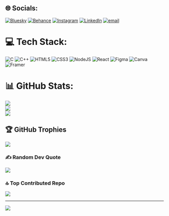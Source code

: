
## 🌐 Socials:
[![Bluesky](https://img.shields.io/badge/bluesky-0285FF?style=for-the-badge&logo=bluesky&logoColor=%23FFFFFF)](https://bsky.app/profile/Harshath) [![Behance](https://img.shields.io/badge/Behance-1769ff?logo=behance&logoColor=white)](https://behance.net/harshathsn) [![Instagram](https://img.shields.io/badge/Instagram-%23E4405F.svg?logo=Instagram&logoColor=white)](https://instagram.com/Hars_k24) [![LinkedIn](https://img.shields.io/badge/LinkedIn-%230077B5.svg?logo=linkedin&logoColor=white)](https://linkedin.com/in/harshath23) [![email](https://img.shields.io/badge/Email-D14836?logo=gmail&logoColor=white)](mailto:harsk24mass@gmail.com) 

# 💻 Tech Stack:
![C](https://img.shields.io/badge/c-%2300599C.svg?style=for-the-badge&logo=c&logoColor=white) ![C++](https://img.shields.io/badge/c++-%2300599C.svg?style=for-the-badge&logo=c%2B%2B&logoColor=white) ![HTML5](https://img.shields.io/badge/html5-%23E34F26.svg?style=for-the-badge&logo=html5&logoColor=white) ![CSS3](https://img.shields.io/badge/css3-%231572B6.svg?style=for-the-badge&logo=css3&logoColor=white) ![NodeJS](https://img.shields.io/badge/node.js-6DA55F?style=for-the-badge&logo=node.js&logoColor=white) ![React](https://img.shields.io/badge/react-%2320232a.svg?style=for-the-badge&logo=react&logoColor=%2361DAFB) ![Figma](https://img.shields.io/badge/figma-%23F24E1E.svg?style=for-the-badge&logo=figma&logoColor=white) ![Canva](https://img.shields.io/badge/Canva-%2300C4CC.svg?style=for-the-badge&logo=Canva&logoColor=white) ![Framer](https://img.shields.io/badge/Framer-black?style=for-the-badge&logo=framer&logoColor=blue)
# 📊 GitHub Stats:
![](https://github-readme-stats.vercel.app/api?username=Hars_K24&theme=dark&hide_border=false&include_all_commits=false&count_private=false)<br/>
![](https://github-readme-streak-stats.herokuapp.com/?user=Hars_K24&theme=dark&hide_border=false)<br/>
![](https://github-readme-stats.vercel.app/api/top-langs/?username=Hars_K24&theme=dark&hide_border=false&include_all_commits=false&count_private=false&layout=compact)

## 🏆 GitHub Trophies
![](https://github-profile-trophy.vercel.app/?username=Hars_K24&theme=radical&no-frame=false&no-bg=true&margin-w=4)

### ✍️ Random Dev Quote
![](https://quotes-github-readme.vercel.app/api?type=horizontal&theme=radical)

### 🔝 Top Contributed Repo
![](https://github-contributor-stats.vercel.app/api?username=Hars_K24&limit=5&theme=dark&combine_all_yearly_contributions=true)

---
[![](https://visitcount.itsvg.in/api?id=Hars_K24&icon=0&color=0)](https://visitcount.itsvg.in)

<!-- Proudly created with GPRM ( https://gprm.itsvg.in ) -->
